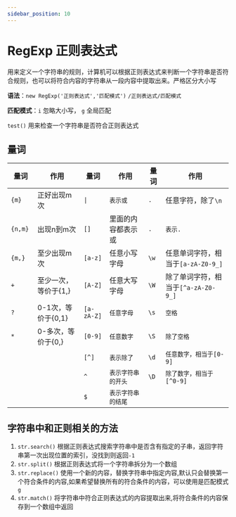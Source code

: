 ```yaml
---
sidebar_position: 10
---
```

# RegExp 正则表达式

用来定义一个字符串的规则，计算机可以根据正则表达式来判断一个字符串是否符合规则，也可以将符合内容的字符串从一段内容中提取出来。严格区分大小写

**语法**：`new RegExp('正则表达式','匹配模式')` `/正则表达式/匹配模式`

**匹配模式**：`i` 忽略大小写， `g` 全局匹配

`test()` 用来检查一个字符串是否符合正则表达式

## 量词

| 量词       | 作用            | 量词         | 作用        | 量词    | 作用                        |
|----------|---------------|------------|-----------|-------|---------------------------|
| `{m}`    | 正好出现m次        | `\|`          | `表示或` | `.` | 任意字符，除了`\n`                 |
| `{n,m}`  | 出现n到m次        | `[]`       | 里面的内容都表示或 | `.`   | `表示.`                     |
| `{m,}  ` | 至少出现m次        | `[a-z]`    | 任意小写字母    | `\w`  | 任意单词字符，相当于`[a-zA-Z0-9_]`  |
| `+`      | 至少一次，等价于{1,}  | `[A-Z]`    | 任意大写字母    | `\W`  | 除了单词字符，相当于`[^a-zA-Z0-9_]` |
| `?`      | 0-1次，等价于{0,1} | `[a-zA-Z]` | `任意字母`    | `\s`  | `空格`                      |
| `*`      | 0-多次，等价于{0,}  | `[0-9]`    | `任意数字`    | `\S`  | `除了空格`                    |
|          |               | `[^]`      | `表示除了`    | `\d`  | `任意数字，相当于[0-9]`           |
|          |               | `^`        | `表示字符串的开头` | `\D`  | `除了数字，相当于[^0-9]`          |
|          |               | `$`        | `表示字符串的结尾` |       |                           |

## 字符串中和正则相关的方法

1. `str.search()` 根据正则表达式搜索字符串中是否含有指定的子串，返回字符串第一次出现位置的索引，没找到则返回`-1`
2. `str.split()` 根据正则表达式将一个字符串拆分为一个数组
3. `str.replace()` 使用一个新的内容，替换字符串中指定内容,默认只会替换第一个符合条件的内容,如果希望替换所有的符合条件的内容，可以使用是匹配模式`g`
4. `str.match()` 将字符串中符合正则表达式的内容提取出来,将符合条件的内容保存到一个数组中返回


